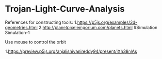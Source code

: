 # Trojan-Light-Curve-Analysis

References for constructing tools:
1.https://p5js.org/examples/3d-geometries.html
2.http://planetpixelemporium.com/planets.html
#Simulation
Simulation-1

Use mouse to control the orbit

1.https://preview.p5js.org/anjalishivanireddy94/present/iXh38nlAs
